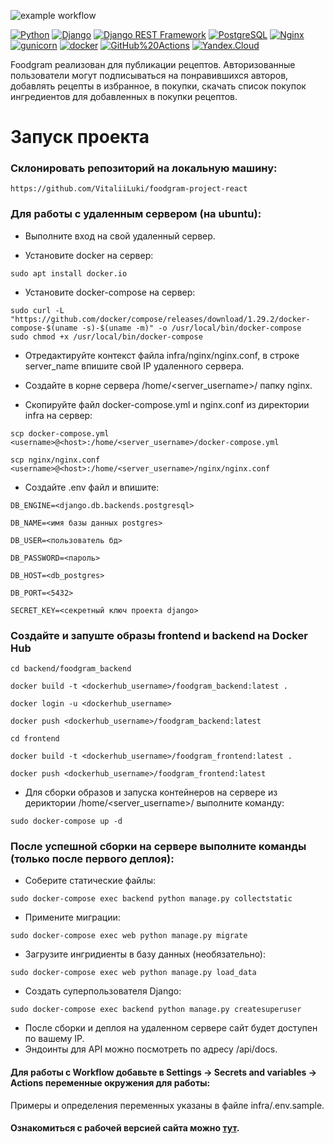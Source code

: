 ![example workflow](https://github.com/VitaliiLuki/foodgram-project-react/actions/workflows/foodgram_workflow.yaml/badge.svg)

[![Python](https://img.shields.io/badge/-Python-464646?style=flat-square&logo=Python)](https://www.python.org/)
[![Django](https://img.shields.io/badge/-Django-464646?style=flat-square&logo=Django)](https://www.djangoproject.com/)
[![Django REST Framework](https://img.shields.io/badge/-Django%20REST%20Framework-464646?style=flat-square&logo=Django%20REST%20Framework)](https://www.django-rest-framework.org/)
[![PostgreSQL](https://img.shields.io/badge/-PostgreSQL-464646?style=flat-square&logo=PostgreSQL)](https://www.postgresql.org/)
[![Nginx](https://img.shields.io/badge/-NGINX-464646?style=flat-square&logo=NGINX)](https://nginx.org/ru/)
[![gunicorn](https://img.shields.io/badge/-gunicorn-464646?style=flat-square&logo=gunicorn)](https://gunicorn.org/)
[![docker](https://img.shields.io/badge/-Docker-464646?style=flat-square&logo=docker)](https://www.docker.com/)
[![GitHub%20Actions](https://img.shields.io/badge/-GitHub%20Actions-464646?style=flat-square&logo=GitHub%20actions)](https://github.com/features/actions)
[![Yandex.Cloud](https://img.shields.io/badge/-Yandex.Cloud-464646?style=flat-square&logo=Yandex.Cloud)](https://cloud.yandex.ru/)

Foodgram реализован для публикации рецептов. Авторизованные пользователи могут подписываться на понравившихся авторов, добавлять рецепты в избранное, в покупки, скачать список покупок ингредиентов для добавленных в покупки рецептов.

# Запуск проекта

### Склонировать репозиторий на локальную машину:

```
https://github.com/VitaliiLuki/foodgram-project-react
```

### Для работы с удаленным сервером (на ubuntu):

* Выполните вход на свой удаленный сервер.

* Установите docker на сервер:

```
sudo apt install docker.io 
```

* Установите docker-compose на сервер:

```
sudo curl -L "https://github.com/docker/compose/releases/download/1.29.2/docker-compose-$(uname -s)-$(uname -m)" -o /usr/local/bin/docker-compose
sudo chmod +x /usr/local/bin/docker-compose
```

* Отредактируйте контекст файла infra/nginx/nginx.conf, в строке server_name впишите свой IP удаленного сервера.

* Создайте в корне сервера /home/<server_username>/ папку nginx.
* Скопируйте файл docker-compose.yml и nginx.conf из директории infra на сервер:

```
scp docker-compose.yml <username>@<host>:/home/<server_username>/docker-compose.yml
```
  
```  
scp nginx/nginx.conf <username>@<host>:/home/<server_username>/nginx/nginx.conf
```
  
* Cоздайте .env файл и впишите:

```
DB_ENGINE=<django.db.backends.postgresql>

DB_NAME=<имя базы данных postgres>

DB_USER=<пользователь бд>

DB_PASSWORD=<пароль>

DB_HOST=<db_postgres>

DB_PORT=<5432>

SECRET_KEY=<секретный ключ проекта django>
```
  
### Создайте и запуште образы frontend и backend на Docker Hub
  
```
cd backend/foodgram_backend
```
```
docker build -t <dockerhub_username>/foodgram_backend:latest .
```
```
docker login -u <dockerhub_username> 
```
```
docker push <dockerhub_username>/foodgram_backend:latest 
```

```
cd frontend
```
```
docker build -t <dockerhub_username>/foodgram_frontend:latest .
```
```
docker push <dockerhub_username>/foodgram_frontend:latest 
```

* Для сборки образов и запуска контейнеров на сервере из дериктории /home/<server_username>/ выполните команду:

```
sudo docker-compose up -d
```

### После успешной сборки на сервере выполните команды (только после первого деплоя):

* Соберите статические файлы:

```
sudo docker-compose exec backend python manage.py collectstatic
```

* Примените миграции:

```
sudo docker-compose exec web python manage.py migrate
```

* Загрузите ингридиенты в базу данных (необязательно):

```
sudo docker-compose exec web python manage.py load_data
```

* Создать суперпользователя Django:

```
sudo docker-compose exec backend python manage.py createsuperuser
```

* После сборки и деплоя на удаленном сервере сайт будет доступен по вашему IP.
* Эндоинты для API можно посмотреть по адресу /api/docs.


#### Для работы с Workflow добавьте в Settings -> Secrets and variables -> Actions переменные окружения для работы:

Примеры и определения переменных указаны в файле infra/.env.sample.



#### Ознакомиться с рабочей версией сайта можно [тут](http://158.160.55.187/).
